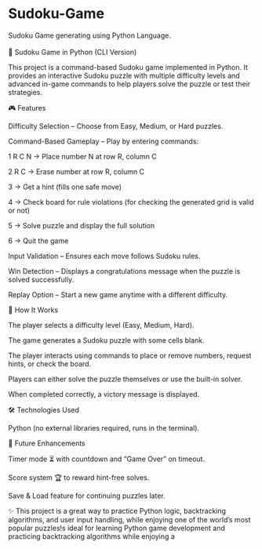 # Sudoku-Game
Sudoku Game generating using Python Language. 
<br> <br>
🧩 Sudoku Game in Python (CLI Version)

This project is a command-based Sudoku game implemented in Python. It provides an interactive Sudoku puzzle with multiple difficulty levels and advanced in-game commands to help players solve the puzzle or test their strategies.

🎮 Features

Difficulty Selection – Choose from Easy, Medium, or Hard puzzles.

Command-Based Gameplay – Play by entering commands:

1 R C N → Place number N at row R, column C

2 R C → Erase number at row R, column C

3 → Get a hint (fills one safe move)

4 → Check board for rule violations (for checking the generated grid is valid or not) 

5 → Solve puzzle and display the full solution

6 → Quit the game

Input Validation – Ensures each move follows Sudoku rules.

Win Detection – Displays a congratulations message when the puzzle is solved successfully.

Replay Option – Start a new game anytime with a different difficulty.

🚀 How It Works

The player selects a difficulty level (Easy, Medium, Hard).

The game generates a Sudoku puzzle with some cells blank.

The player interacts using commands to place or remove numbers, request hints, or check the board.

Players can either solve the puzzle themselves or use the built-in solver.

When completed correctly, a victory message is displayed.

🛠️ Technologies Used

Python (no external libraries required, runs in the terminal).

📌 Future Enhancements

Timer mode ⏳ with countdown and “Game Over” on timeout.

Score system 🏆 to reward hint-free solves.

Save & Load feature for continuing puzzles later.

✨ This project is a great way to practice Python logic, backtracking algorithms, and user input handling, while enjoying one of the world’s most popular puzzles!s ideal for learning Python game development and practicing backtracking algorithms while enjoying a 
